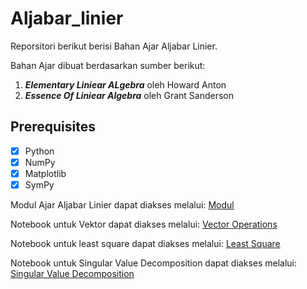 # Aljabar_linier

Reporsitori berikut berisi Bahan Ajar Aljabar Linier. 

Bahan Ajar dibuat berdasarkan sumber berikut:

1. <b><i>Elementary Liniear ALgebra</i></b> oleh Howard Anton
2. <b><i>Essence Of Liniear Algebra</i></b> oleh Grant Sanderson

## Prerequisites
- [x] Python
- [x] NumPy
- [x] Matplotlib
- [x] SymPy

Modul Ajar Aljabar Linier dapat diakses melalui:
[Modul](https://github.com/SalametHimawan/Aljabar_linier/blob/main/Modul%20Aljabar%20Linier.pdf)<br>

Notebook untuk Vektor dapat diakses melalui:
[Vector Operations](https://nbviewer.org/github/SalametHimawan/Aljabar_linier/blob/main/notebook_id/Vektor.ipynb)<br>

Notebook untuk least square dapat diakses melalui:
[Least Square](https://nbviewer.org/github/SalametHimawan/Aljabar_linier/blob/main/notebook_id/Least%20Square.ipynb)<br>

Notebook untuk Singular Value Decomposition dapat diakses melalui:
[Singular Value Decomposition](https://nbviewer.org/github/SalametHimawan/Aljabar_linier/blob/main/notebook_id/Singular%20Value%20Decomposition.ipynb)<br>




